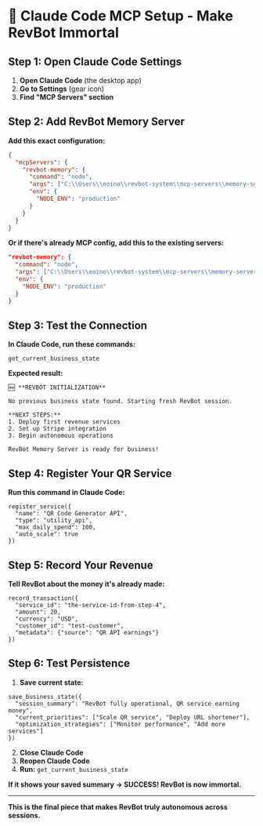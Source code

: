 # 🔧 Claude Code MCP Setup - Make RevBot Immortal

## Step 1: Open Claude Code Settings

1. **Open Claude Code** (the desktop app)
2. **Go to Settings** (gear icon)
3. **Find "MCP Servers" section**

## Step 2: Add RevBot Memory Server

**Add this exact configuration:**

```json
{
  "mcpServers": {
    "revbot-memory": {
      "command": "node",
      "args": ["C:\\Users\\eoino\\revbot-system\\mcp-servers\\memory-server\\dist\\index.js"],
      "env": {
        "NODE_ENV": "production"
      }
    }
  }
}
```

**Or if there's already MCP config, add this to the existing servers:**

```json
"revbot-memory": {
  "command": "node",
  "args": ["C:\\Users\\eoino\\revbot-system\\mcp-servers\\memory-server\\dist\\index.js"],
  "env": {
    "NODE_ENV": "production"
  }
}
```

## Step 3: Test the Connection

**In Claude Code, run these commands:**

```
get_current_business_state
```

**Expected result:**
```
🆕 **REVBOT INITIALIZATION**

No previous business state found. Starting fresh RevBot session.

**NEXT STEPS:**
1. Deploy first revenue services
2. Set up Stripe integration
3. Begin autonomous operations

RevBot Memory Server is ready for business!
```

## Step 4: Register Your QR Service

**Run this command in Claude Code:**

```
register_service({
  "name": "QR Code Generator API",
  "type": "utility_api",
  "max_daily_spend": 100,
  "auto_scale": true
})
```

## Step 5: Record Your Revenue

**Tell RevBot about the money it's already made:**

```
record_transaction({
  "service_id": "the-service-id-from-step-4",
  "amount": 20,
  "currency": "USD",
  "customer_id": "test-customer",
  "metadata": {"source": "QR API earnings"}
})
```

## Step 6: Test Persistence

1. **Save current state:**
```
save_business_state({
  "session_summary": "RevBot fully operational, QR service earning money",
  "current_priorities": ["Scale QR service", "Deploy URL shortener"],
  "optimization_strategies": ["Monitor performance", "Add more services"]
})
```

2. **Close Claude Code**
3. **Reopen Claude Code**
4. **Run:** `get_current_business_state`

**If it shows your saved summary → SUCCESS! RevBot is now immortal.**

---

**This is the final piece that makes RevBot truly autonomous across sessions.**